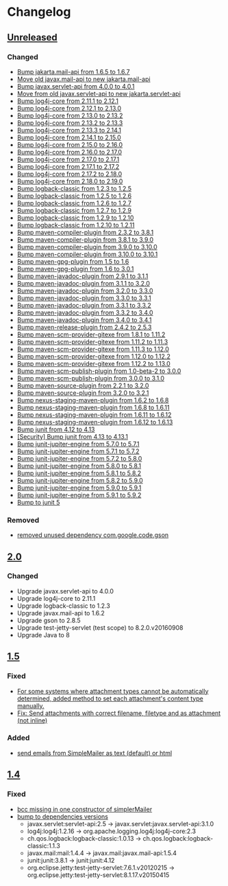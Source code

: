 <!-- https://keepachangelog.com/en/1.0.0/ -->
# Changelog

## [Unreleased]

### Changed

 - [Bump jakarta.mail-api from 1.6.5 to 1.6.7](https://github.com/premium-minds/pm-webapp-utils/pull/38)
 - [Move old javax.mail-api to new jakarta.mail-api](https://github.com/premium-minds/pm-webapp-utils/pull/31)
 - [Bump javax.servlet-api from 4.0.0 to 4.0.1](https://github.com/premium-minds/pm-webapp-utils/pull/14)
 - [Move from old javax.servlet-api to new jakarta.servlet-api](https://github.com/premium-minds/pm-webapp-utils/pull/32)
 - [Bump log4j-core from 2.11.1 to 2.12.1](https://github.com/premium-minds/pm-webapp-utils/pull/13)
 - [Bump log4j-core from 2.12.1 to 2.13.0](https://github.com/premium-minds/pm-webapp-utils/pull/19)
 - [Bump log4j-core from 2.13.0 to 2.13.2](https://github.com/premium-minds/pm-webapp-utils/pull/24)
 - [Bump log4j-core from 2.13.2 to 2.13.3](https://github.com/premium-minds/pm-webapp-utils/pull/25)
 - [Bump log4j-core from 2.13.3 to 2.14.1](https://github.com/premium-minds/pm-webapp-utils/pull/36)
 - [Bump log4j-core from 2.14.1 to 2.15.0](https://github.com/premium-minds/pm-webapp-utils/pull/54)
 - [Bump log4j-core from 2.15.0 to 2.16.0](https://github.com/premium-minds/pm-webapp-utils/pull/55)
 - [Bump log4j-core from 2.16.0 to 2.17.0](https://github.com/premium-minds/pm-webapp-utils/pull/58)
 - [Bump log4j-core from 2.17.0 to 2.17.1](https://github.com/premium-minds/pm-webapp-utils/pull/60)
 - [Bump log4j-core from 2.17.1 to 2.17.2](https://github.com/premium-minds/pm-webapp-utils/pull/69)
 - [Bump log4j-core from 2.17.2 to 2.18.0](https://github.com/premium-minds/pm-webapp-utils/pull/76)
 - [Bump log4j-core from 2.18.0 to 2.19.0](https://github.com/premium-minds/pm-webapp-utils/pull/81)
 - [Bump logback-classic from 1.2.3 to 1.2.5](https://github.com/premium-minds/pm-webapp-utils/pull/45)
 - [Bump logback-classic from 1.2.5 to 1.2.6](https://github.com/premium-minds/pm-webapp-utils/pull/48)
 - [Bump logback-classic from 1.2.6 to 1.2.7](https://github.com/premium-minds/pm-webapp-utils/pull/52)
 - [Bump logback-classic from 1.2.7 to 1.2.9](https://github.com/premium-minds/pm-webapp-utils/pull/57)
 - [Bump logback-classic from 1.2.9 to 1.2.10](https://github.com/premium-minds/pm-webapp-utils/pull/59)
 - [Bump logback-classic from 1.2.10 to 1.2.11](https://github.com/premium-minds/pm-webapp-utils/pull/70)
 - [Bump maven-compiler-plugin from 2.3.2 to 3.8.1](https://github.com/premium-minds/pm-webapp-utils/pull/8)
 - [Bump maven-compiler-plugin from 3.8.1 to 3.9.0](https://github.com/premium-minds/pm-webapp-utils/pull/62)
 - [Bump maven-compiler-plugin from 3.9.0 to 3.10.0](https://github.com/premium-minds/pm-webapp-utils/pull/65)
 - [Bump maven-compiler-plugin from 3.10.0 to 3.10.1](https://github.com/premium-minds/pm-webapp-utils/pull/71)
 - [Bump maven-gpg-plugin from 1.5 to 1.6 ](https://github.com/premium-minds/pm-webapp-utils/pull/16)
 - [Bump maven-gpg-plugin from 1.6 to 3.0.1](https://github.com/premium-minds/pm-webapp-utils/pull/39)
 - [Bump maven-javadoc-plugin from 2.9.1 to 3.1.1](https://github.com/premium-minds/pm-webapp-utils/pull/11)
 - [Bump maven-javadoc-plugin from 3.1.1 to 3.2.0](https://github.com/premium-minds/pm-webapp-utils/pull/23)
 - [Bump maven-javadoc-plugin from 3.2.0 to 3.3.0](https://github.com/premium-minds/pm-webapp-utils/pull/41)
 - [Bump maven-javadoc-plugin from 3.3.0 to 3.3.1](https://github.com/premium-minds/pm-webapp-utils/pull/47)
 - [Bump maven-javadoc-plugin from 3.3.1 to 3.3.2](https://github.com/premium-minds/pm-webapp-utils/pull/64)
 - [Bump maven-javadoc-plugin from 3.3.2 to 3.4.0](https://github.com/premium-minds/pm-webapp-utils/pull/72)
 - [Bump maven-javadoc-plugin from 3.4.0 to 3.4.1](https://github.com/premium-minds/pm-webapp-utils/pull/78)
 - [Bump maven-release-plugin from 2.4.2 to 2.5.3](https://github.com/premium-minds/pm-webapp-utils/pull/15)
 - [Bump maven-scm-provider-gitexe from 1.8.1 to 1.11.2](https://github.com/premium-minds/pm-webapp-utils/pull/9)
 - [Bump maven-scm-provider-gitexe from 1.11.2 to 1.11.3](https://github.com/premium-minds/pm-webapp-utils/pull/46)
 - [Bump maven-scm-provider-gitexe from 1.11.3 to 1.12.0](https://github.com/premium-minds/pm-webapp-utils/pull/50)
 - [Bump maven-scm-provider-gitexe from 1.12.0 to 1.12.2](https://github.com/premium-minds/pm-webapp-utils/pull/61)
 - [Bump maven-scm-provider-gitexe from 1.12.2 to 1.13.0](https://github.com/premium-minds/pm-webapp-utils/pull/74)
 - [Bump maven-scm-publish-plugin from 1.0-beta-2 to 3.0.0](https://github.com/premium-minds/pm-webapp-utils/pull/12)
 - [Bump maven-scm-publish-plugin from 3.0.0 to 3.1.0](https://github.com/premium-minds/pm-webapp-utils/pull/28)
 - [Bump maven-source-plugin from 2.2.1 to 3.2.0](https://github.com/premium-minds/pm-webapp-utils/pull/18)
 - [Bump maven-source-plugin from 3.2.0 to 3.2.1](https://github.com/premium-minds/pm-webapp-utils/pull/20)
 - [Bump nexus-staging-maven-plugin from 1.6.2 to 1.6.8](https://github.com/premium-minds/pm-webapp-utils/pull/17)
 - [Bump nexus-staging-maven-plugin from 1.6.8 to 1.6.11](https://github.com/premium-minds/pm-webapp-utils/pull/67)
 - [Bump nexus-staging-maven-plugin from 1.6.11 to 1.6.12](https://github.com/premium-minds/pm-webapp-utils/pull/68)
 - [Bump nexus-staging-maven-plugin from 1.6.12 to 1.6.13](https://github.com/premium-minds/pm-webapp-utils/pull/73)
 - [Bump junit from 4.12 to 4.13](https://github.com/premium-minds/pm-webapp-utils/pull/21)
 - [[Security] Bump junit from 4.13 to 4.13.1](https://github.com/premium-minds/pm-webapp-utils/pull/26)
 - [Bump junit-jupiter-engine from 5.7.0 to 5.7.1](https://github.com/premium-minds/pm-webapp-utils/pull/29)
 - [Bump junit-jupiter-engine from 5.7.1 to 5.7.2](https://github.com/premium-minds/pm-webapp-utils/pull/40)
 - [Bump junit-jupiter-engine from 5.7.2 to 5.8.0](https://github.com/premium-minds/pm-webapp-utils/pull/49)
 - [Bump junit-jupiter-engine from 5.8.0 to 5.8.1](https://github.com/premium-minds/pm-webapp-utils/pull/51)
 - [Bump junit-jupiter-engine from 5.8.1 to 5.8.2](https://github.com/premium-minds/pm-webapp-utils/pull/53)
 - [Bump junit-jupiter-engine from 5.8.2 to 5.9.0](https://github.com/premium-minds/pm-webapp-utils/pull/77)
 - [Bump junit-jupiter-engine from 5.9.0 to 5.9.1](https://github.com/premium-minds/pm-webapp-utils/pull/82)
 - [Bump junit-jupiter-engine from 5.9.1 to 5.9.2](https://github.com/premium-minds/pm-webapp-utils/pull/88)
 - [Bump to junit 5](https://github.com/premium-minds/pm-webapp-utils/pull/27)

### Removed

 - [removed unused dependency com.google.code.gson](https://github.com/premium-minds/pm-webapp-utils/commit/29105e8e793aa74024b55e36065c6190c7e8851a)

## [2.0]

### Changed 

 - Upgrade javax.servlet-api to 4.0.0
 - Upgrade log4j-core to 2.11.1
 - Upgrade logback-classic to 1.2.3
 - Upgrade javax.mail-api to 1.6.2
 - Upgrade gson to 2.8.5
 - Upgrade test-jetty-servlet (test scope) to 8.2.0.v20160908
 - Upgrade Java to 8
 
## [1.5]

### Fixed

 - [For some systems where attachment types cannot be automatically determined, added method to set each attachment's content type manually.](https://github.com/premium-minds/pm-webapp-utils/pull/6)
 - [Fix: Send attachments with correct filename, filetype and as attachment (not inline)](https://github.com/premium-minds/pm-webapp-utils/pull/5)

### Added

 - [send emails from SimpleMailer as text (default) or html](https://github.com/premium-minds/pm-webapp-utils/pull/4)
 
## [1.4]

### Fixed

 - [bcc missing in one constructor of simplerMailer](https://github.com/premium-minds/pm-webapp-utils/pull/3)
 - [bump to dependencies versions](https://github.com/premium-minds/pm-webapp-utils/commit/69d6b7a0c3f5cd53269fd6d12b5c4c59738df4d4)
   - javax.servlet:servlet-api:2.5 → javax.servlet:javax.servlet-api:3.1.0
   - log4j:log4j:1.2.16 → org.apache.logging.log4j:log4j-core:2.3
   - ch.qos.logback:logback-classic:1.0.13 → ch.qos.logback:logback-classic:1.1.3
   - javax.mail:mail:1.4.4 → javax.mail:javax.mail-api:1.5.4 
   - junit:junit:3.8.1 → junit:junit:4.12
   - org.eclipse.jetty:test-jetty-servlet:7.6.1.v20120215 → org.eclipse.jetty:test-jetty-servlet:8.1.17.v20150415
   
 
[unreleased]: https://github.com/premium-minds/pm-webapp-utils/compare/v2.0...HEAD
[2.0]: https://github.com/premium-minds/pm-webapp-utils/compare/v1.5...v2.0
[1.5]: https://github.com/premium-minds/pm-webapp-utils/compare/v1.4...v1.5
[1.4]: https://github.com/premium-minds/pm-webapp-utils/compare/v1.3...v1.4
